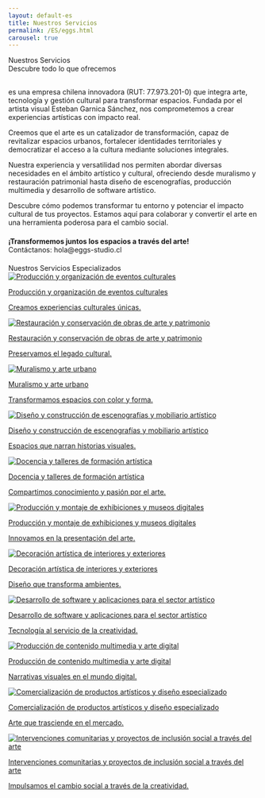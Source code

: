 ```yaml
---
layout: default-es
title: Nuestros Servicios
permalink: /ES/eggs.html
carousel: true
---
```


<!-- Título principal -->
<div class="titulo">Nuestros Servicios</div>
<div class="subtitulo">Descubre todo lo que ofrecemos</div>

<!-- Texto descriptivo -->
<p class="parrafo" style="margin-top:6%;">
  <strong><E.GG.S - Producciones & Art SpA></strong> es una empresa chilena innovadora (RUT: 77.973.201-0) que integra arte, tecnología y gestión cultural para transformar espacios. Fundada por el artista visual Esteban Garnica Sánchez, nos comprometemos a crear experiencias artísticas con impacto real.
</p>

<p class="parrafo">
  Creemos que el arte es un catalizador de transformación, capaz de revitalizar espacios urbanos, fortalecer identidades territoriales y democratizar el acceso a la cultura mediante soluciones integrales.
</p>

<p class="parrafo">
  Nuestra experiencia y versatilidad nos permiten abordar diversas necesidades en el ámbito artístico y cultural, ofreciendo desde muralismo y restauración patrimonial hasta diseño de escenografías, producción multimedia y desarrollo de software artístico.
</p>

<p class="parrafo">
  Descubre cómo podemos transformar tu entorno y potenciar el impacto cultural de tus proyectos. Estamos aquí para colaborar y convertir el arte en una herramienta poderosa para el cambio social.
</p>

<!-- Llamado a la acción -->
<p class="parrafo" style="margin-top:4%;">
  <strong>¡Transformemos juntos los espacios a través del arte!</strong><br>
  Contáctanos: hola@eggs-studio.cl
</p>

<!-- Subtítulo para el carrusel -->
<div class="subtitulo" style="margin-top:4%;">Nuestros Servicios Especializados</div>

<!-- Carousel de Servicios -->
<div class="owl-carousel">
  <!-- Servicio 1: Producción y organización de eventos culturales -->
  <div class="item">
    <a href="/ES/produccion-eventos-culturales.html" class="fancy-button">
      <div class="button-content">
        <img src="/assets/img/interior/boton-eventos.gif" alt="Producción y organización de eventos culturales" loading="lazy">
        <p class="title">Producción y organización de eventos culturales</p>
        <p class="subtitle">Creamos experiencias culturales únicas.</p>
      </div>
    </a>
  </div>
  
  <!-- Servicio 2: Restauración y conservación de obras de arte y patrimonio -->
  <div class="item">
    <a href="/ES/restauracion-conservacion.html" class="fancy-button">
      <div class="button-content">
        <img src="/assets/img/interior/boton-restauracion.gif" alt="Restauración y conservación de obras de arte y patrimonio" loading="lazy">
        <p class="title">Restauración y conservación de obras de arte y patrimonio</p>
        <p class="subtitle">Preservamos el legado cultural.</p>
      </div>
    </a>
  </div>
  
  <!-- Servicio 3: Muralismo y arte urbano -->
  <div class="item">
    <a href="/ES/muralismo-arte-urbano.html" class="fancy-button">
      <div class="button-content">
        <img src="/assets/img/interior/boton-muralismo.gif" alt="Muralismo y arte urbano" loading="lazy">
        <p class="title">Muralismo y arte urbano</p>
        <p class="subtitle">Transformamos espacios con color y forma.</p>
      </div>
    </a>
  </div>
  
  <!-- Servicio 4: Diseño y construcción de escenografías y mobiliario artístico -->
  <div class="item">
    <a href="/ES/diseno-escenografias.html" class="fancy-button">
      <div class="button-content">
        <img src="/assets/img/interior/boton-escenografia.gif" alt="Diseño y construcción de escenografías y mobiliario artístico" loading="lazy">
        <p class="title">Diseño y construcción de escenografías y mobiliario artístico</p>
        <p class="subtitle">Espacios que narran historias visuales.</p>
      </div>
    </a>
  </div>
  
  <!-- Servicio 5: Docencia y talleres de formación artística -->
  <div class="item">
    <a href="/ES/docencia-talleres.html" class="fancy-button">
      <div class="button-content">
        <img src="/assets/img/interior/boton-docencia.gif" alt="Docencia y talleres de formación artística" loading="lazy">
        <p class="title">Docencia y talleres de formación artística</p>
        <p class="subtitle">Compartimos conocimiento y pasión por el arte.</p>
      </div>
    </a>
  </div>
  
  <!-- Servicio 6: Producción y montaje de exhibiciones y museos digitales -->
  <div class="item">
    <a href="/ES/montaje-exhibiciones.html" class="fancy-button">
      <div class="button-content">
        <img src="/assets/img/interior/boton-exhibiciones.gif" alt="Producción y montaje de exhibiciones y museos digitales" loading="lazy">
        <p class="title">Producción y montaje de exhibiciones y museos digitales</p>
        <p class="subtitle">Innovamos en la presentación del arte.</p>
      </div>
    </a>
  </div>
  
  <!-- Servicio 7: Decoración artística de interiores y exteriores -->
  <div class="item">
    <a href="/ES/decoracion-artistica.html" class="fancy-button">
      <div class="button-content">
        <img src="/assets/img/interior/boton-decoracion.gif" alt="Decoración artística de interiores y exteriores" loading="lazy">
        <p class="title">Decoración artística de interiores y exteriores</p>
        <p class="subtitle">Diseño que transforma ambientes.</p>
      </div>
    </a>
  </div>
  
  <!-- Servicio 8: Desarrollo de software y aplicaciones para el sector artístico -->
  <div class="item">
    <a href="/ES/software-artistico.html" class="fancy-button">
      <div class="button-content">
        <img src="/assets/img/interior/boton-software.gif" alt="Desarrollo de software y aplicaciones para el sector artístico" loading="lazy">
        <p class="title">Desarrollo de software y aplicaciones para el sector artístico</p>
        <p class="subtitle">Tecnología al servicio de la creatividad.</p>
      </div>
    </a>
  </div>
  
  <!-- Servicio 9: Producción de contenido multimedia y arte digital -->
  <div class="item">
    <a href="/ES/arte-digital.html" class="fancy-button">
      <div class="button-content">
        <img src="/assets/img/interior/boton-multimedia.gif" alt="Producción de contenido multimedia y arte digital" loading="lazy">
        <p class="title">Producción de contenido multimedia y arte digital</p>
        <p class="subtitle">Narrativas visuales en el mundo digital.</p>
      </div>
    </a>
  </div>
  
  <!-- Servicio 10: Comercialización de productos artísticos y diseño especializado -->
  <div class="item">
    <a href="/ES/comercializacion-productos.html" class="fancy-button">
      <div class="button-content">
        <img src="/assets/img/interior/boton-comercial.gif" alt="Comercialización de productos artísticos y diseño especializado" loading="lazy">
        <p class="title">Comercialización de productos artísticos y diseño especializado</p>
        <p class="subtitle">Arte que trasciende en el mercado.</p>
      </div>
    </a>
  </div>
  
  <!-- Servicio 11: Intervenciones comunitarias y proyectos de inclusión social a través del arte -->
  <div class="item">
    <a href="/ES/intervenciones-comunitarias.html" class="fancy-button">
      <div class="button-content">
        <img src="/assets/img/interior/boton-intervenciones.gif" alt="Intervenciones comunitarias y proyectos de inclusión social a través del arte" loading="lazy">
        <p class="title">Intervenciones comunitarias y proyectos de inclusión social a través del arte</p>
        <p class="subtitle">Impulsamos el cambio social a través de la creatividad.</p>
      </div>
    </a>
  </div>
</div>
